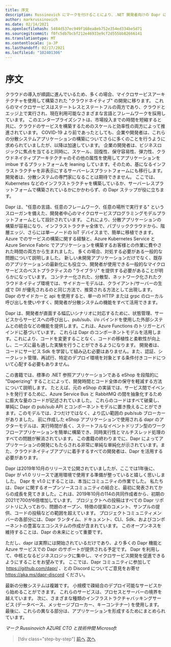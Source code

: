 ```yaml
---
title: 序文
description: Russinovich にマークを付けることにより、.NET 開発者向けの Dapr に向けた、
author: markrussinovich
ms.date: 02/14/2021
ms.openlocfilehash: 5484d537ec949f168ea8eb752e354ed334be5d71
ms.sourcegitcommit: f0fc5db7bcbf212e46933e9cf2d555bb82666141
ms.translationtype: MT
ms.contentlocale: ja-JP
ms.lasthandoff: 02/17/2021
ms.locfileid: "102401306"
---
```

# <a name="foreword"></a>序文

クラウドの導入が順調に進んでいるため、多くの場合、マイクロサービスアーキテクチャを使用して構築された "クラウドネイティブ" の開発に移ります。 これらのマイクロサービスはステートレスとステートフルの両方であり、クラウドとエッジ上で実行され、現在利用可能なさまざまな言語とフレームワークを採用しています。 このエンタープライズシフトは、市場投入までの時間を短縮すると共に、クラウドのサービスを構築するためのスケールと効率性の両方によって推進されています。 COVID-19 より前であったとしても、企業や開発者は、これらの分散システムアプリケーションの構築についてさらに多くのことを行うように求められていましたが、以降は加速しています。 企業の開発者は、ビジネスロジックに焦点を当てると同時に、スケール、回復性、保守容易性、弾力性、クラウドネイティブアーキテクチャのその他の属性を使用してアプリケーションを imbue するプラットフォームを leaning しています。そのため、基になるインフラストラクチャを非表示にするサーバーレスプラットフォームにも移行します。 開発者は、分散システムの専門家になることは期待できません。 ここでは、Kubernetes などのインフラストラクチャを構築しているか、サーバーレスプラットフォームで構築されているかにかかわらず、の Dapr ステップが役に立ちます。

Dapr は、"任意の言語、任意のフレームワーク、任意の場所で実行する" というスローガンを備えた、開発者中心のマイクロサービスプログラミングモデルプラットフォームとして設計されています。 これにより、分散アプリケーションの構築が容易になり、インフラストラクチャ全体で、パブリッククラウドから、階層エッジ、さらには単一ノードの IoT デバイスまで、簡単に移植できます。Azure でのサービスの構築に関する経験と、Azure Kubernetes Service と Azure Service Fabric でアプリケーションを構築するお客様との作業に費やされた時間の両方から生まれました。 多くの場合、対処する必要がある一般的な問題について説明しました。 新しい未開発アプリケーションだけでなく、既存のアプリケーションの最新化にも役立つ、開発者が使用できる一般的なマイクロサービスのベストプラクティスの "ライブラリ" を提供する必要があることが明らかになっています。 コンテナー化された、分散型、ネットワーク化されたクラウドネイティブ環境では、サイドカーモデルは、クライアント/サーバーの生成で Dll が優先されるのと同じ方法で、推奨される方法として出現します。 Dapr のサイドカーと api を使用すると、単一の HTTP または grpc のローカル呼び出しを使いやすく、開発者が分散システムの機能をすべて活用できます。

Dapr は、開発者が直面する幅広いシナリオに対応するために、状態管理、サービスからサービスへの呼び出し、pub/sub、i/o バインドを使用した外部システムとの統合などの機能を提供します。これは、Azure Functions のトリガーとバインドに基づいています。 これらは Dapr のコンポーネントモデルを活用します。これにより、コードを変更することなく、コードの移植性と柔軟性が向上し、ニーズに最も適した実験を行うことができるようになります。 開発者は、コードにサービス Sdk を学習して組み込む必要はありません。また、認証、シークレット管理、再試行、特定のデプロイ環境を対象とする条件付きコードについて心配する必要もありません。

この書籍では、標準の .NET 参照アプリケーションである eShop を段階的に "Daperizing" することによって、開発時間とコード全体の保守を軽減する方法について説明します。 たとえば、元の eShop の実装では、サービス間でイベントを発行するために、Azure Service Bus と RabbitMQ の間を抽象化するために膨大な量のコードが記述されていました。 これらのコードはすべて破棄し、単純に Dapr の pub/sub API とコンポーネントモデルに置き換えることができます。このモデルでは、2つだけではなく、より広い範囲の pub/sub ブローカーがありました。 前に作成した eShop アプリケーションで使用される dapr のアクターモデルは、実行時間が長く、ステートフルなイベントドリブン型のワークフローアプリケーションを簡単に構築でき、同時実行性とマルチスレッド処理のすべての問題が解消されています。 この書籍の終わりまでに、Dapr によってアプリケーションの開発にもたらされる非常に単純な単純化が示されています。また、クラウドネイティブアプリに着手するすべての開発者は、Dapr を活用する必要があります。

Dapr は2019年10月のリリースで公開されていましたが、ここでは1年後に、Dapr が v1.0 リリースで運用環境で使用する準備が整っていると嬉しく思いしました。 Dapr を v1.0 にすることは、本当にコミュニティの作業でした。 私たちは、Dapr に関するオープンソースコミュニティの結合と、最初に発表されてからの成長を見てきました。これは、2019年10月の114の共同作成者から、初期の2021で700が6倍増加しています。  プロジェクトへの投稿はすべての Dapr リポジトリに入っており、問題のオープン、特徴の提案のコメント、サンプルの提供、コードの投稿などの範囲を超えています。 プロジェクトコミュニティメンバーの各部分には、Dapr ランタイム、ドキュメント、CLI、Sdk、およびコンポーネントの豊富なエコシステムの作成が含まれています。 このオープンネスを維持することは、Dapr の未来にとって重要です。

ただし、dapr は実際には開始されているだけであり、より多くの Dapr 機能と Azure サービスでの Dapr のサポートが提供される予定です。 Dapr を利用して、中核となるビジネスロジックに集中し、マイクロサービス開発を促進できるようにすることをお望みです。 ここでは、Dapr コミュニティに参加して  <https://github.com/dapr/> 、との Discord についてご意見をお寄せ <https://aka.ms/dapr-discord> ください。

最新の分散システムは複雑です。 小規模で疎結合のデプロイ可能なサービスから始めることができます。 これらのサービスは、プロセスとサーバーの境界を越えています。 次に、さまざまな種類のインフラストラクチャバッキングサービス (データベース、メッセージブローカー、キーコンテナー) を使用します。 最後に、これらの異なる部分は、アプリケーションを形成するためにまとめられています。

*マーク Russinovich* 
*AZURE CTO と技術仲間* 
*Microsoft*

> [!div class="step-by-step"]
> [前へ](index.md)
> [次へ](the-world-is-distributed.md)
